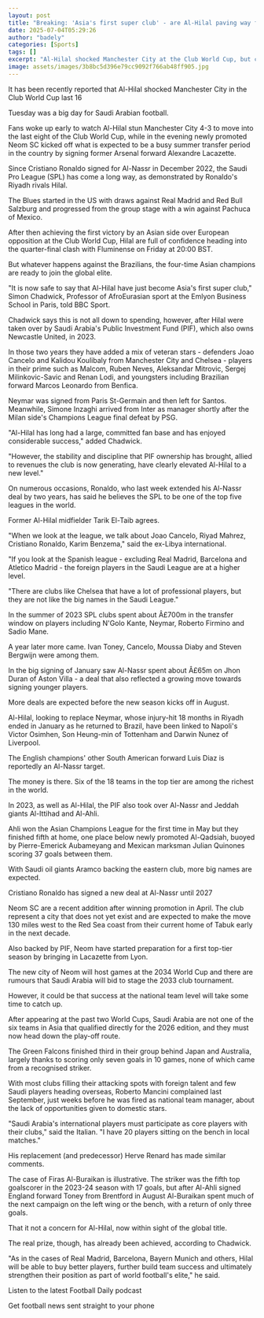 ```yaml
---
layout: post
title: "Breaking: 'Asia's first super club' - are Al-Hilal paving way for more Saudi success?"
date: 2025-07-04T05:29:26
author: "badely"
categories: [Sports]
tags: []
excerpt: "Al-Hilal shocked Manchester City at the Club World Cup, but could more Saudi Arabian sides follow in their footsteps?"
image: assets/images/3b8bc5d396e79cc9092f766ab48ff905.jpg
---
```


It has been recently reported that Al-Hilal shocked Manchester City in the Club World Cup last 16

Tuesday was a big day for Saudi Arabian football.

Fans woke up early to watch Al-Hilal stun Manchester City 4-3 to move into the last eight of the Club World Cup, while in the evening newly promoted Neom SC kicked off what is expected to be a busy summer transfer period in the country by signing former Arsenal forward Alexandre Lacazette.

Since Cristiano Ronaldo signed for Al-Nassr in December 2022, the Saudi Pro League (SPL) has come a long way, as demonstrated by Ronaldo's Riyadh rivals Hilal.

The Blues started in the US with draws against Real Madrid and Red Bull Salzburg and progressed from the group stage with a win against Pachuca of Mexico.

After then achieving the first victory by an Asian side over European opposition at the Club World Cup, Hilal are full of confidence heading into the quarter-final clash with Fluminense on Friday at 20:00 BST.

But whatever happens against the Brazilians, the four-time Asian champions are ready to join the global elite.

"It is now safe to say that Al-Hilal have just become Asia's first super club," Simon Chadwick, Professor of AfroEurasian sport at the Emlyon Business School in Paris, told BBC Sport.

Chadwick says this is not all down to spending, however, after Hilal were taken over by Saudi Arabia's Public Investment Fund (PIF), which also owns Newcastle United, in 2023.

In those two years they have added a mix of veteran stars - defenders Joao Cancelo and Kalidou Koulibaly from Manchester City and Chelsea - players in their prime such as Malcom, Ruben Neves, Aleksandar Mitrovic, Sergej Milinkovic-Savic and Renan Lodi, and youngsters including Brazilian forward Marcos Leonardo from Benfica.

Neymar was signed from Paris St-Germain and then left for Santos. Meanwhile, Simone Inzaghi arrived from Inter as manager shortly after the Milan side's Champions League final defeat by PSG.

"Al-Hilal has long had a large, committed fan base and has enjoyed considerable success," added Chadwick.

"However, the stability and discipline that PIF ownership has brought, allied to revenues the club is now generating, have clearly elevated Al-Hilal to a new level."

On numerous occasions, Ronaldo, who last week extended his Al-Nassr deal by two years, has said he believes the SPL to be one of the top five leagues in the world.

Former Al-Hilal midfielder Tarik El-Taib agrees.

"When we look at the league, we talk about Joao Cancelo, Riyad Mahrez, Cristiano Ronaldo, Karim Benzema," said the ex-Libya international.

"If you look at the Spanish league - excluding Real Madrid, Barcelona and Atletico Madrid - the foreign players in the Saudi League are at a higher level.

"There are clubs like Chelsea that have a lot of professional players, but they are not like the big names in the Saudi League."

In the summer of 2023 SPL clubs spent about Â£700m in the transfer window on players including N'Golo Kante, Neymar, Roberto Firmino and Sadio Mane.

A year later more came. Ivan Toney, Cancelo, Moussa Diaby and Steven Bergwijn were among them.

In the big signing of January saw Al-Nassr spent about Â£65m on Jhon Duran of Aston Villa - a deal that also reflected a growing move towards signing younger players.

More deals are expected before the new season kicks off in August.

Al-Hilal, looking to replace Neymar, whose injury-hit 18 months in Riyadh ended in January as he returned to Brazil, have been linked to Napoli's Victor Osimhen, Son Heung-min of Tottenham and Darwin Nunez of Liverpool.

The English champions' other South American forward Luis Diaz is reportedly an Al-Nassr target.

The money is there. Six of the 18 teams in the top tier are among the richest in the world.

In 2023, as well as Al-Hilal, the PIF also took over Al-Nassr and Jeddah giants Al-Ittihad and Al-Ahli.

Ahli won the Asian Champions League for the first time in May but they finished fifth at home, one place below newly promoted Al-Qadsiah, buoyed by Pierre-Emerick Aubameyang and Mexican marksman Julian Quinones scoring 37 goals between them.

With Saudi oil giants Aramco backing the eastern club, more big names are expected.

Cristiano Ronaldo has signed a new deal at Al-Nassr until 2027

Neom SC are a recent addition after winning promotion in April. The club represent a city that does not yet exist and are expected to make the move 130 miles west to the Red Sea coast from their current home of Tabuk early in the next decade.

Also backed by PIF, Neom have started preparation for a first top-tier season by bringing in Lacazette from Lyon.

The new city of Neom will host games at the 2034 World Cup and there are rumours that Saudi Arabia will bid to stage the 2033 club tournament.

However, it could be that success at the national team level will take some time to catch up.

After appearing at the past two World Cups, Saudi Arabia are not one of the six teams in Asia that qualified directly for the 2026 edition, and they must now head down the play-off route.

The Green Falcons finished third in their group behind Japan and Australia, largely thanks to scoring only seven goals in 10 games, none of which came from a recognised striker.

With most clubs filling their attacking spots with foreign talent and few Saudi players heading overseas, Roberto Mancini complained last September, just weeks before he was fired as national team manager, about the lack of opportunities given to domestic stars.

"Saudi Arabia's international players must participate as core players with their clubs," said the Italian. "I have 20 players sitting on the bench in local matches."

His replacement (and predecessor) Herve Renard has made similar comments.

The case of Firas Al-Buraikan is illustrative. The striker was the fifth top goalscorer in the 2023-24 season with 17 goals, but after Al-Ahli signed England forward Toney from Brentford in August Al-Buraikan spent much of the next campaign on the left wing or the bench, with a return of only three goals.

That it not a concern for Al-Hilal, now within sight of the global title.

The real prize, though, has already been achieved, according to Chadwick.

"As in the cases of Real Madrid, Barcelona, Bayern Munich and others, Hilal will be able to buy better players, further build team success and ultimately strengthen their position as part of world football's elite," he said.

Listen to the latest Football Daily podcast

Get football news sent straight to your phone

